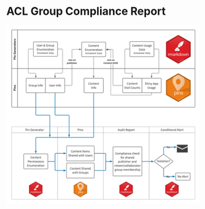 # ACL Group Compliance Report

![ACL Group Compliance Report Diagram](diagrams/ACL-Group-Compliance.png)